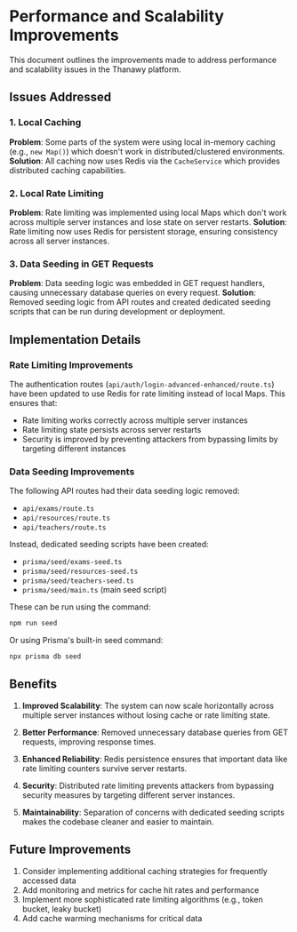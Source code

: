 # Performance and Scalability Improvements

This document outlines the improvements made to address performance and scalability issues in the Thanawy platform.

## Issues Addressed

### 1. Local Caching
**Problem**: Some parts of the system were using local in-memory caching (e.g., `new Map()`) which doesn't work in distributed/clustered environments.
**Solution**: All caching now uses Redis via the `CacheService` which provides distributed caching capabilities.

### 2. Local Rate Limiting
**Problem**: Rate limiting was implemented using local Maps which don't work across multiple server instances and lose state on server restarts.
**Solution**: Rate limiting now uses Redis for persistent storage, ensuring consistency across all server instances.

### 3. Data Seeding in GET Requests
**Problem**: Data seeding logic was embedded in GET request handlers, causing unnecessary database queries on every request.
**Solution**: Removed seeding logic from API routes and created dedicated seeding scripts that can be run during development or deployment.

## Implementation Details

### Rate Limiting Improvements
The authentication routes (`api/auth/login-advanced-enhanced/route.ts`) have been updated to use Redis for rate limiting instead of local Maps. This ensures that:
- Rate limiting works correctly across multiple server instances
- Rate limiting state persists across server restarts
- Security is improved by preventing attackers from bypassing limits by targeting different instances

### Data Seeding Improvements
The following API routes had their data seeding logic removed:
- `api/exams/route.ts`
- `api/resources/route.ts`
- `api/teachers/route.ts`

Instead, dedicated seeding scripts have been created:
- `prisma/seed/exams-seed.ts`
- `prisma/seed/resources-seed.ts`
- `prisma/seed/teachers-seed.ts`
- `prisma/seed/main.ts` (main seed script)

These can be run using the command:
```bash
npm run seed
```

Or using Prisma's built-in seed command:
```bash
npx prisma db seed
```

## Benefits

1. **Improved Scalability**: The system can now scale horizontally across multiple server instances without losing cache or rate limiting state.

2. **Better Performance**: Removed unnecessary database queries from GET requests, improving response times.

3. **Enhanced Reliability**: Redis persistence ensures that important data like rate limiting counters survive server restarts.

4. **Security**: Distributed rate limiting prevents attackers from bypassing security measures by targeting different server instances.

5. **Maintainability**: Separation of concerns with dedicated seeding scripts makes the codebase cleaner and easier to maintain.

## Future Improvements

1. Consider implementing additional caching strategies for frequently accessed data
2. Add monitoring and metrics for cache hit rates and performance
3. Implement more sophisticated rate limiting algorithms (e.g., token bucket, leaky bucket)
4. Add cache warming mechanisms for critical data